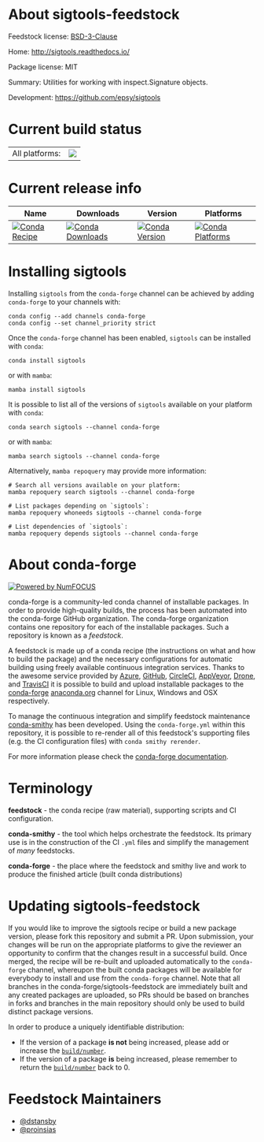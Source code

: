 About sigtools-feedstock
========================

Feedstock license: [BSD-3-Clause](https://github.com/conda-forge/sigtools-feedstock/blob/main/LICENSE.txt)

Home: http://sigtools.readthedocs.io/

Package license: MIT

Summary: Utilities for working with inspect.Signature objects.

Development: https://github.com/epsy/sigtools

Current build status
====================


<table><tr><td>All platforms:</td>
    <td>
      <a href="https://dev.azure.com/conda-forge/feedstock-builds/_build/latest?definitionId=9112&branchName=main">
        <img src="https://dev.azure.com/conda-forge/feedstock-builds/_apis/build/status/sigtools-feedstock?branchName=main">
      </a>
    </td>
  </tr>
</table>

Current release info
====================

| Name | Downloads | Version | Platforms |
| --- | --- | --- | --- |
| [![Conda Recipe](https://img.shields.io/badge/recipe-sigtools-green.svg)](https://anaconda.org/conda-forge/sigtools) | [![Conda Downloads](https://img.shields.io/conda/dn/conda-forge/sigtools.svg)](https://anaconda.org/conda-forge/sigtools) | [![Conda Version](https://img.shields.io/conda/vn/conda-forge/sigtools.svg)](https://anaconda.org/conda-forge/sigtools) | [![Conda Platforms](https://img.shields.io/conda/pn/conda-forge/sigtools.svg)](https://anaconda.org/conda-forge/sigtools) |

Installing sigtools
===================

Installing `sigtools` from the `conda-forge` channel can be achieved by adding `conda-forge` to your channels with:

```
conda config --add channels conda-forge
conda config --set channel_priority strict
```

Once the `conda-forge` channel has been enabled, `sigtools` can be installed with `conda`:

```
conda install sigtools
```

or with `mamba`:

```
mamba install sigtools
```

It is possible to list all of the versions of `sigtools` available on your platform with `conda`:

```
conda search sigtools --channel conda-forge
```

or with `mamba`:

```
mamba search sigtools --channel conda-forge
```

Alternatively, `mamba repoquery` may provide more information:

```
# Search all versions available on your platform:
mamba repoquery search sigtools --channel conda-forge

# List packages depending on `sigtools`:
mamba repoquery whoneeds sigtools --channel conda-forge

# List dependencies of `sigtools`:
mamba repoquery depends sigtools --channel conda-forge
```


About conda-forge
=================

[![Powered by
NumFOCUS](https://img.shields.io/badge/powered%20by-NumFOCUS-orange.svg?style=flat&colorA=E1523D&colorB=007D8A)](https://numfocus.org)

conda-forge is a community-led conda channel of installable packages.
In order to provide high-quality builds, the process has been automated into the
conda-forge GitHub organization. The conda-forge organization contains one repository
for each of the installable packages. Such a repository is known as a *feedstock*.

A feedstock is made up of a conda recipe (the instructions on what and how to build
the package) and the necessary configurations for automatic building using freely
available continuous integration services. Thanks to the awesome service provided by
[Azure](https://azure.microsoft.com/en-us/services/devops/), [GitHub](https://github.com/),
[CircleCI](https://circleci.com/), [AppVeyor](https://www.appveyor.com/),
[Drone](https://cloud.drone.io/welcome), and [TravisCI](https://travis-ci.com/)
it is possible to build and upload installable packages to the
[conda-forge](https://anaconda.org/conda-forge) [anaconda.org](https://anaconda.org/)
channel for Linux, Windows and OSX respectively.

To manage the continuous integration and simplify feedstock maintenance
[conda-smithy](https://github.com/conda-forge/conda-smithy) has been developed.
Using the ``conda-forge.yml`` within this repository, it is possible to re-render all of
this feedstock's supporting files (e.g. the CI configuration files) with ``conda smithy rerender``.

For more information please check the [conda-forge documentation](https://conda-forge.org/docs/).

Terminology
===========

**feedstock** - the conda recipe (raw material), supporting scripts and CI configuration.

**conda-smithy** - the tool which helps orchestrate the feedstock.
                   Its primary use is in the construction of the CI ``.yml`` files
                   and simplify the management of *many* feedstocks.

**conda-forge** - the place where the feedstock and smithy live and work to
                  produce the finished article (built conda distributions)


Updating sigtools-feedstock
===========================

If you would like to improve the sigtools recipe or build a new
package version, please fork this repository and submit a PR. Upon submission,
your changes will be run on the appropriate platforms to give the reviewer an
opportunity to confirm that the changes result in a successful build. Once
merged, the recipe will be re-built and uploaded automatically to the
`conda-forge` channel, whereupon the built conda packages will be available for
everybody to install and use from the `conda-forge` channel.
Note that all branches in the conda-forge/sigtools-feedstock are
immediately built and any created packages are uploaded, so PRs should be based
on branches in forks and branches in the main repository should only be used to
build distinct package versions.

In order to produce a uniquely identifiable distribution:
 * If the version of a package **is not** being increased, please add or increase
   the [``build/number``](https://docs.conda.io/projects/conda-build/en/latest/resources/define-metadata.html#build-number-and-string).
 * If the version of a package **is** being increased, please remember to return
   the [``build/number``](https://docs.conda.io/projects/conda-build/en/latest/resources/define-metadata.html#build-number-and-string)
   back to 0.

Feedstock Maintainers
=====================

* [@dstansby](https://github.com/dstansby/)
* [@proinsias](https://github.com/proinsias/)

